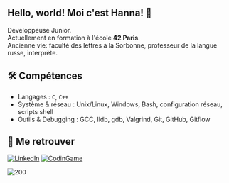 ## Hello, world! Moi c'est Hanna!   :wave:

Développeuse Junior.  
Actuellement en formation à l'école **42 Paris**.  
Ancienne vie: faculté des lettres à la Sorbonne, professeur de la langue russe, interprète.


## 🛠️ Compétences

- Langages : `C`, `C++`
- Système & réseau :  Unix/Linux, Windows, Bash, configuration réseau, scripts shell
- Outils & Debugging :  GCC, lldb, gdb, Valgrind, Git, GitHub, Gitflow


## 🔗 Me retrouver

[![LinkedIn](https://img.shields.io/badge/LinkedIn-0A66C2?style=flat&logo=linkedin&logoColor=white)](https://www.linkedin.com/in/hanna-sharameta-a29021250/)
[![CodinGame](https://img.shields.io/badge/CodinGame-Visit-yellow?style=flat&logoColor=white)]([https://www.codingame.com/profile/ton-pseudo](https://www.codingame.com/profile/2890f51e386ae9a31b15d460e28707ea3264056))


![200](https://github.com/user-attachments/assets/2921d1a4-7ead-4eb1-84ce-1b9a4869529b)

